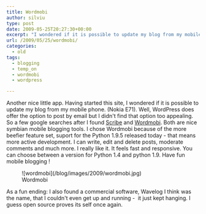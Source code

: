 ```yaml
---
title: Wordmobi
author: silviu
type: post
date: 2009-05-25T20:27:30+00:00
excerpt: "I wondered if it is possible to update my blog from my mobile phone. (Nokia E71). Well, Wordpress does offer the option to post by email but I didn't find that option too appealing. So a few google searches after I was set."
url: /2009/05/25/wordmobi/
categories:
  - old
tags:
  - blogging
  - temp_on
  - wordmobi
  - wordpress

---
```

Another nice little app. Having started this site, I wondered if it is possible to update my blog from my mobile phone. (Nokia E71). Well, WordPress does offer the option to post by email but I didn't find that option too appealing. So a few google searches after I found [Scribe][1] and [Wordmobi][2]. Both are nice symbian mobile blogging tools. I chose Wordmobi because of the more beefier feature set, suport for the Python 1.9.5 released today - that means more active development. I can write, edit and delete posts, moderate comments and much more. I really like it. It feels fast and responsive. You can choose between a version for Python 1.4 and python 1.9. Have fun mobile blogging !

<figure id="attachment_29" aria-describedby="caption-attachment-29" style="width: 320px" class="wp-caption aligncenter">![wordmobi](/blog/images/2009/wordmobi.jpg) <figcaption id="caption-attachment-29" class="wp-caption-text">Wordmobi</figcaption></figure>

As a fun ending: I also found a commercial software, Wavelog I think was the name, that I couldn't even get up and running -  it just kept hanging. I guess open source proves its self once again.

 [1]: http://scribe.na.nu/
 [2]: http://code.google.com/p/wordmobi/